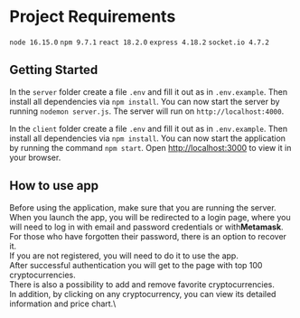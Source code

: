 # Project Requirements

`node 16.15.0`
`npm 9.7.1`
`react 18.2.0`
`express 4.18.2`
`socket.io 4.7.2`

## Getting Started

In the `server` folder create a file `.env` and fill it out as in `.env.example`. Then install all dependencies via `npm install`. You can now start the server by running `nodemon server.js`. The server will run on `http://localhost:4000`.

In the `client` folder create a file `.env` and fill it out as in `.env.example`. Then install all dependencies via `npm install`. You can now start the application by running the command `npm start`. Open [http://localhost:3000](http://localhost:3000) to view it in your browser.

## How to use app

Before using the application, make sure that you are running the server.\
When you launch the app, you will be redirected to a login page, where you will need to log in with email and password credentials or with**Metamask**.\
For those who have forgotten their password, there is an option to recover it.\
If you are not registered, you will need to do it to use the app.\
After successful authentication you will get to the page with top 100 cryptocurrencies.\
There is also a possibility to add and remove favorite cryptocurrencies.\
In addition, by clicking on any cryptocurrency, you can view its detailed information and price chart.\
